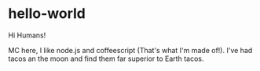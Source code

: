 # hello-world

Hi Humans!

MC here, I like node.js and coffeescript (That's what I'm made of!).
I've had tacos an the moon and find them far superior to Earth tacos.
